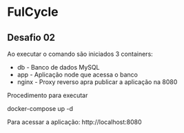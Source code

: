 # FulCycle


<h2>Desafio 02</h2>
<p>
    Ao executar o comando são iniciados 3 containers:
</p>
<p>
    <ul>
    <li>db - Banco de dados MySQL</li>
    <li>app - Aplicação node que acessa o banco</li>
    <li>nginx - Proxy reverso apra publicar a aplicação na 8080</li>
    </ul> 
</p>

<p>
    Procedimento para executar
</p>
<p>
    docker-compose up -d
</p>
<p>
    Para acessar a aplicação: http://localhost:8080
</p>

